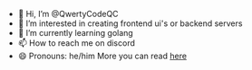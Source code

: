 - 👋 Hi, I’m @QwertyCodeQC
- 👀 I’m interested in creating frontend ui's or backend servers
- 🌱 I’m currently learning golang
- 📫 How to reach me on discord
- 😄 Pronouns: he/him
More you can read [here](https://qwerty.daxel.pl)

<!---
QwertyCodeQC/QwertyCodeQC is a ✨ special ✨ repository because its `README.md` (this file) appears on your GitHub profile.
You can click the Preview link to take a look at your changes.
--->
